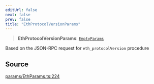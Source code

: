 ```yaml
---
editUrl: false
next: false
prev: false
title: "EthProtocolVersionParams"
---
```


> **EthProtocolVersionParams**: [`EmptyParams`](/reference/tevm/actions-types/type-aliases/emptyparams/)

Based on the JSON-RPC request for `eth_protocolVersion` procedure

## Source

[params/EthParams.ts:224](https://github.com/evmts/tevm-monorepo/blob/main/packages/actions-types/src/params/EthParams.ts#L224)
